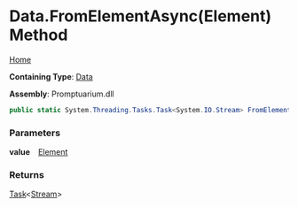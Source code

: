 # Data\.FromElementAsync\(Element\) Method

[Home](../../../README.md)

**Containing Type**: [Data](../README.md)

**Assembly**: Promptuarium\.dll

```csharp
public static System.Threading.Tasks.Task<System.IO.Stream> FromElementAsync(Promptuarium.Element value)
```

### Parameters

**value** &ensp; [Element](../../Element/README.md)

### Returns

[Task](https://docs.microsoft.com/en-us/dotnet/api/system.threading.tasks.task-1)\<[Stream](https://docs.microsoft.com/en-us/dotnet/api/system.io.stream)\>

